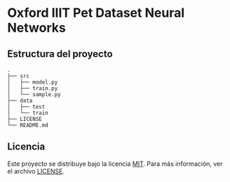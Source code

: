 # Oxford IIIT Pet Dataset Neural Networks

## Estructura del proyecto

```shell
.
├── src
│   ├── model.py
│   ├── train.py
│   └── sample.py
├── data
│   ├── test
│   └── train
├── LICENSE
└── README.md
```

## Licencia

Este proyecto se distribuye bajo la licencia [MIT](https://opensource.org/licenses/MIT). Para más información, ver el archivo [LICENSE](LICENSE).
